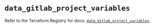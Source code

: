 # `data_gitlab_project_variables`

Refer to the Terraform Registry for docs: [`data_gitlab_project_variables`](https://registry.terraform.io/providers/gitlabhq/gitlab/16.10.0/docs/data-sources/project_variables).
